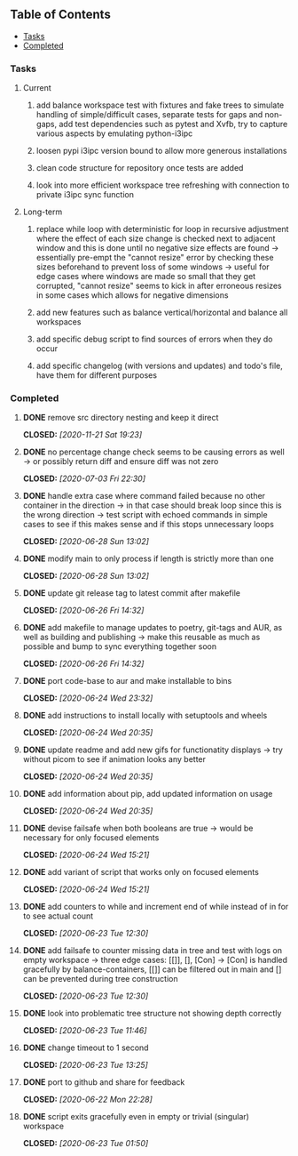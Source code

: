 ## Table of Contents
-   [Tasks](#tasks)
-   [Completed](#completed)

### Tasks

1.  Current

    1.  add balance workspace test with fixtures and fake trees to
        simulate handling of simple/difficult cases, separate tests for
        gaps and non-gaps, add test dependencies such as pytest and
        Xvfb, try to capture various aspects by emulating python-i3ipc

    2.  loosen pypi i3ipc version bound to allow more generous
        installations

    3.  clean code structure for repository once tests are added

    4.  look into more efficient workspace tree refreshing with
        connection to private i3ipc sync function

2.  Long-term

    1.  replace while loop with deterministic for loop in recursive
        adjustment where the effect of each size change is checked next
        to adjacent window and this is done until no negative size
        effects are found -\> essentially pre-empt the \"cannot resize\"
        error by checking these sizes beforehand to prevent loss of some
        windows -\> useful for edge cases where windows are made so
        small that they get corrupted, \"cannot resize\" seems to kick
        in after erroneous resizes in some cases which allows for
        negative dimensions

    2.  add new features such as balance vertical/horizontal and balance
        all workspaces

    3.  add specific debug script to find sources of errors when they do
        occur

    4.  add specific changelog (with versions and updates) and todo\'s
        file, have them for different purposes

### Completed

1.  **DONE** remove src directory nesting and keep it direct

    **CLOSED:** *\[2020-11-21 Sat 19:23\]*

2.  **DONE** no percentage change check seems to be causing
    errors as well -\> or possibly return diff and ensure diff was not
    zero

    **CLOSED:** *\[2020-07-03 Fri 22:30\]*

3.  **DONE** handle extra case where command failed because
    no other container in the direction -\> in that case should break
    loop since this is the wrong direction -\> test script with echoed
    commands in simple cases to see if this makes sense and if this
    stops unnecessary loops

    **CLOSED:** *\[2020-06-28 Sun 13:02\]*

4.  **DONE** modify main to only process if length is
    strictly more than one

    **CLOSED:** *\[2020-06-28 Sun 13:02\]*

5.  **DONE** update git release tag to latest commit after
    makefile

    **CLOSED:** *\[2020-06-26 Fri 14:32\]*

6.  **DONE** add makefile to manage updates to poetry,
    git-tags and AUR, as well as building and publishing -\> make this
    reusable as much as possible and bump to sync everything together
    soon

    **CLOSED:** *\[2020-06-26 Fri 14:32\]*

7.  **DONE** port code-base to aur and make installable to
    bins

    **CLOSED:** *\[2020-06-24 Wed 23:32\]*

8.  **DONE** add instructions to install locally with
    setuptools and wheels

    **CLOSED:** *\[2020-06-24 Wed 20:35\]*

9.  **DONE** update readme and add new gifs for functionatity
    displays -\> try without picom to see if animation looks any better

    **CLOSED:** *\[2020-06-24 Wed 20:35\]*

10. **DONE** add information about pip, add updated
    information on usage

    **CLOSED:** *\[2020-06-24 Wed 20:35\]*

11. **DONE** devise failsafe when both booleans are true -\>
    would be necessary for only focused elements

    **CLOSED:** *\[2020-06-24 Wed 15:21\]*

12. **DONE** add variant of script that works only on focused
    elements

    **CLOSED:** *\[2020-06-24 Wed 15:21\]*

13. **DONE** add counters to while and increment end of while
    instead of in for to see actual count

    **CLOSED:** *\[2020-06-23 Tue 12:30\]*

14. **DONE** add failsafe to counter missing data in tree and
    test with logs on empty workspace -\> three edge cases: \[\[\]\],
    \[\], \[Con\] -\> \[Con\] is handled gracefully by
    balance-containers, \[\[\]\] can be filtered out in main and \[\]
    can be prevented during tree construction

    **CLOSED:** *\[2020-06-23 Tue 12:30\]*

15. **DONE** look into problematic tree structure not showing
    depth correctly

    **CLOSED:** *\[2020-06-23 Tue 11:46\]*

16. **DONE** change timeout to 1 second

    **CLOSED:** *\[2020-06-23 Tue 13:25\]*

17. **DONE** port to github and share for feedback

    **CLOSED:** *\[2020-06-22 Mon 22:28\]*

18. **DONE** script exits gracefully even in empty or trivial
    (singular) workspace

    **CLOSED:** *\[2020-06-23 Tue 01:50\]*
